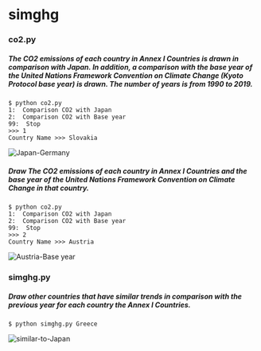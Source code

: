 # simghg

 ### co2.py
 
##### The CO2 emissions of each country in Annex I Countries is drawn in comparison with Japan. In addition, a comparison with the base year of the United Nations Framework Convention on Climate Change (Kyoto Protocol base year) is drawn. The number of years is from 1990 to 2019.

```
$ python co2.py
1:  Comparison CO2 with Japan
2:  Comparison CO2 with Base year
99:  Stop
>>> 1
Country Name >>> Slovakia
```
![Japan-Germany](/results/result_co2_1.png)

##### Draw The CO2 emissions of each country in Annex I Countries and the base year of the United Nations Framework Convention on Climate Change in that country.
```
$ python co2.py
1:  Comparison CO2 with Japan
2:  Comparison CO2 with Base year
99:  Stop
>>> 2
Country Name >>> Austria
```
![Austria-Base year](/results/result_co2_2.png)


### simghg.py

##### Draw other countries that have similar trends in comparison with the previous year for each country the Annex I Countries.

```
$ python simghg.py Greece
```
![similar-to-Japan](/results/result_n2o.png)

